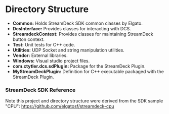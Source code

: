 # Directory Structure

- **Common:** Holds StreamDeck SDK common classes by Elgato.
- **DcsInterface:** Provides classes for interacting with DCS.
- **StreamdeckContext:** Provides classes for maintaining StreamDeck button context.
- **Test:** Unit tests for C++ code.
- **Utilities:** UDP Socket and string manipulation utilities.
- **Vendor:** External libraries.
- **Windows:** Visual studio project files.
- **com.ctytler.dcs.sdPlugin:** Package for the StreamDeck Plugin.
- **MyStreamDeckPlugin:** Definition for C++ executable packaged with the StreamDeck Plugin.

### StreamDeck SDK Reference
Note this project and directory structure were derived from the SDK sample "CPU": https://github.com/elgatosf/streamdeck-cpu